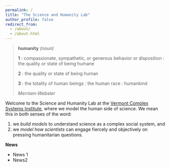 ```yaml
---
permalink: /
title: "The Science and Humanity Lab"
author_profile: false
redirect_from:
  - /about/
  - /about.html
---
```


<div class="humanity-quote">
  <blockquote>
    <div class="humanity-header">
      <strong>humanity</strong> <em>(noun)</em>
    </div>
    <div class="humanity-content">
      <p><strong>1</strong> : compassionate, sympathetic, or generous behavior or disposition : the quality or state of being humane</p>
      <p><strong>2</strong> : the quality or state of being human</p>
      <p><strong>3</strong> : the totality of human beings : the human race : humankind</p>
      <cite>Merriam-Webster</cite>
    </div>
  </blockquote>
</div>

Welcome to the Science and Humanity Lab at the [Vermont Complex Systems Institute](https://vermontcomplexsystems.org/), where we model the human side of science. We mean this in both senses of the word:

1. we _build models_ to understand science as a complex social system, and
2. we _model how scientists_ can engage fiercely and objectively on pressing humanitarian questions.

**News**

* News 1
* News2
